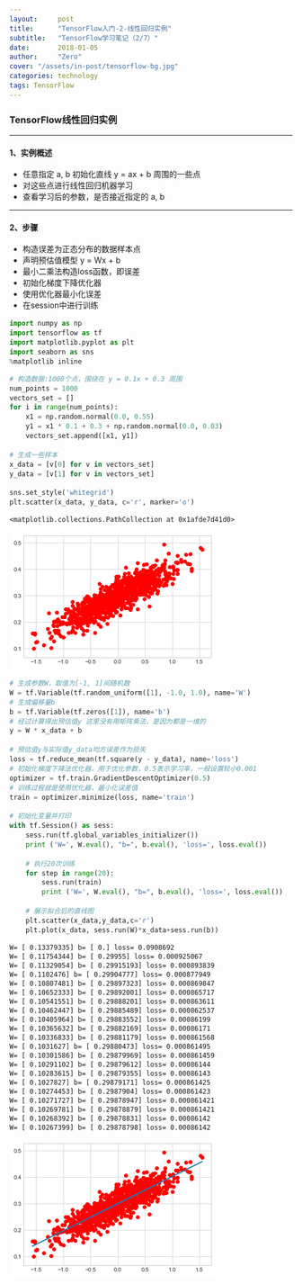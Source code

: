 ```yaml
---
layout:     post
title:      "TensorFlow入门-2-线性回归实例"
subtitle:   "TensorFlow学习笔记（2/7）"
date:       2018-01-05
author:     "Zero"
cover: "/assets/in-post/tensorflow-bg.jpg"
categories: technology
tags: TensorFlow
---
```


### TensorFlow线性回归实例

---

#### 1、实例概述
- 任意指定 a, b 初始化直线 y = ax + b 周围的一些点
- 对这些点进行线性回归机器学习
- 查看学习后的参数，是否接近指定的 a, b

---

#### 2、步骤
- 构造误差为正态分布的数据样本点
- 声明预估值模型 y = Wx + b
- 最小二乘法构造loss函数，即误差
- 初始化梯度下降优化器
- 使用优化器最小化误差
- 在session中进行训练


```python
import numpy as np
import tensorflow as tf
import matplotlib.pyplot as plt
import seaborn as sns
%matplotlib inline
```


```python
# 构造数据:1000个点，围绕在 y = 0.1x + 0.3 周围
num_points = 1000
vectors_set = []
for i in range(num_points):
    x1 = np.random.normal(0.0, 0.55)
    y1 = x1 * 0.1 + 0.3 + np.random.normal(0.0, 0.03)
    vectors_set.append([x1, y1])

# 生成一些样本
x_data = [v[0] for v in vectors_set]
y_data = [v[1] for v in vectors_set]

sns.set_style('whitegrid')
plt.scatter(x_data, y_data, c='r', marker='o')
```




    <matplotlib.collections.PathCollection at 0x1afde7d41d0>




![png](/assets/in-post/tensorflow2/output_2_1.png)



```python
# 生成参数W，取值为[-1, 1]间随机数
W = tf.Variable(tf.random_uniform([1], -1.0, 1.0), name='W')
# 生成偏移量b
b = tf.Variable(tf.zeros([1]), name='b')
# 经过计算得出预估值y 这里没有用矩阵乘法，是因为都是一维的
y = W * x_data + b

# 预估值y与实际值y_data均方误差作为损失
loss = tf.reduce_mean(tf.square(y - y_data), name='loss')
# 初始化梯度下降法优化器，用于优化参数，0.5表示学习率，一般设置较小0.001
optimizer = tf.train.GradientDescentOptimizer(0.5)
# 训练过程就是使用优化器，最小化误差值
train = optimizer.minimize(loss, name='train')

# 初始化变量并打印
with tf.Session() as sess:
    sess.run(tf.global_variables_initializer())
    print ('W=', W.eval(), "b=", b.eval(), 'loss=', loss.eval())

    # 执行20次训练
    for step in range(20):
        sess.run(train)
        print ('W=', W.eval(), "b=", b.eval(), 'loss=', loss.eval())

    # 展示拟合后的直线图
    plt.scatter(x_data,y_data,c='r')
    plt.plot(x_data, sess.run(W)*x_data+sess.run(b))
```

    W= [ 0.13379335] b= [ 0.] loss= 0.0908692
    W= [ 0.11754344] b= [ 0.29955] loss= 0.000925067
    W= [ 0.11329054] b= [ 0.29915193] loss= 0.000893839
    W= [ 0.1102476] b= [ 0.29904777] loss= 0.000877949
    W= [ 0.10807481] b= [ 0.29897323] loss= 0.000869847
    W= [ 0.10652333] b= [ 0.29892001] loss= 0.000865717
    W= [ 0.10541551] b= [ 0.29888201] loss= 0.000863611
    W= [ 0.10462447] b= [ 0.29885489] loss= 0.000862537
    W= [ 0.10405964] b= [ 0.29883552] loss= 0.00086199
    W= [ 0.10365632] b= [ 0.29882169] loss= 0.00086171
    W= [ 0.10336833] b= [ 0.29881179] loss= 0.000861568
    W= [ 0.1031627] b= [ 0.29880473] loss= 0.000861495
    W= [ 0.10301586] b= [ 0.29879969] loss= 0.000861459
    W= [ 0.10291102] b= [ 0.29879612] loss= 0.00086144
    W= [ 0.10283615] b= [ 0.29879355] loss= 0.00086143
    W= [ 0.1027827] b= [ 0.29879171] loss= 0.000861425
    W= [ 0.10274453] b= [ 0.2987904] loss= 0.000861423
    W= [ 0.10271727] b= [ 0.29878947] loss= 0.000861421
    W= [ 0.10269781] b= [ 0.29878879] loss= 0.000861421
    W= [ 0.10268392] b= [ 0.29878831] loss= 0.00086142
    W= [ 0.10267399] b= [ 0.29878798] loss= 0.00086142



![png](/assets/in-post/tensorflow2/output_3_1.png)
